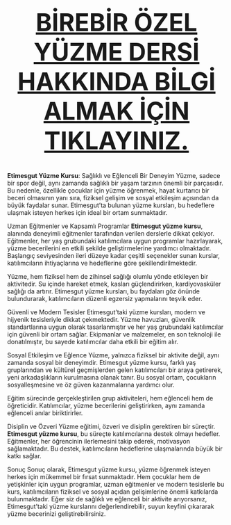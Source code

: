 # <center><h1><a href="https://ankarayuzmedersi.com.tr/">BİREBİR ÖZEL YÜZME DERSİ HAKKINDA BİLGİ ALMAK İÇİN TIKLAYINIZ.</a></h1></center>
<b>Etimesgut Yüzme Kursu</b>: Sağlıklı ve Eğlenceli Bir Deneyim
Yüzme, sadece bir spor değil, aynı zamanda sağlıklı bir yaşam tarzının önemli bir parçasıdır. Bu nedenle, özellikle çocuklar için yüzme öğrenmek, hayat kurtarıcı bir beceri olmasının yanı sıra, fiziksel gelişim ve sosyal etkileşim açısından da büyük faydalar sunar. Etimesgut’ta bulunan yüzme kursları, bu hedeflere ulaşmak isteyen herkes için ideal bir ortam sunmaktadır.

Uzman Eğitmenler ve Kapsamlı Programlar
<b>Etimesgut yüzme kursu</b>, alanında deneyimli eğitmenler tarafından verilen derslerle dikkat çekiyor. Eğitmenler, her yaş grubundaki katılımcılara uygun programlar hazırlayarak, yüzme becerilerini en etkili şekilde geliştirmelerine yardımcı olmaktadır. Başlangıç seviyesinden ileri düzeye kadar çeşitli seçenekler sunan kurslar, katılımcıların ihtiyaçlarına ve hedeflerine göre şekillendirilmektedir.

Yüzme, hem fiziksel hem de zihinsel sağlığı olumlu yönde etkileyen bir aktivitedir. Su içinde hareket etmek, kasları güçlendirirken, kardiyovasküler sağlığı da artırır. Etimesgut yüzme kursları, bu faydaları göz önünde bulundurarak, katılımcıların düzenli egzersiz yapmalarını teşvik eder.

Güvenli ve Modern Tesisler
Etimesgut’taki yüzme kursları, modern ve hijyenik tesisleriyle dikkat çekmektedir. Yüzme havuzları, güvenlik standartlarına uygun olarak tasarlanmıştır ve her yaş grubundaki katılımcılar için güvenli bir ortam sağlar. Ekipmanlar ve malzemeler, en son teknoloji ile donatılmıştır, bu sayede katılımcılar daha etkili bir eğitim alır.

Sosyal Etkileşim ve Eğlence
Yüzme, yalnızca fiziksel bir aktivite değil, aynı zamanda sosyal bir deneyimdir. Etimesgut yüzme kursu, farklı yaş gruplarından ve kültürel geçmişlerden gelen katılımcıları bir araya getirerek, yeni arkadaşlıkların kurulmasına olanak tanır. Bu sosyal ortam, çocukların sosyalleşmesine ve öz güven kazanmalarına yardımcı olur.

Eğitim sürecinde gerçekleştirilen grup aktiviteleri, hem eğlenceli hem de öğreticidir. Katılımcılar, yüzme becerilerini geliştirirken, aynı zamanda eğlenceli anılar biriktirirler.

Disiplin ve Özveri
Yüzme eğitimi, özveri ve disiplin gerektiren bir süreçtir. <b>Etimesgut yüzme kursu</b>, bu süreçte katılımcılarına destek olmayı hedefler. Eğitmenler, her öğrencinin ilerlemesini takip ederek, motivasyon sağlamaktadır. Bu destek, katılımcıların hedeflerine ulaşmalarında büyük bir katkı sağlar.

Sonuç
Sonuç olarak, Etimesgut yüzme kursu, yüzme öğrenmek isteyen herkes için mükemmel bir fırsat sunmaktadır. Hem çocuklar hem de yetişkinler için uygun programlar, uzman eğitmenler ve modern tesislerle bu kurs, katılımcıların fiziksel ve sosyal açıdan gelişimlerine önemli katkılarda bulunmaktadır. Eğer siz de sağlıklı ve eğlenceli bir aktivite arıyorsanız, Etimesgut’taki yüzme kurslarını değerlendirebilir, suyun keyfini çıkararak yüzme becerinizi geliştirebilirsiniz.




